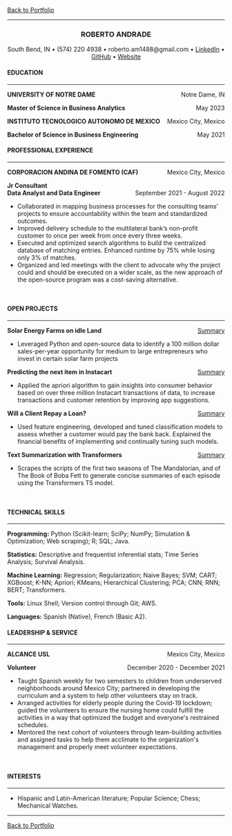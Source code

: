 [Back to Portfolio](index)
<hr>
<H3 align ='CENTER'><strong>ROBERTO ANDRADE</strong></H3>
<p style="text-align: center;">South Bend, IN • (574) 220 4938 • roberto.am1488@gmail.com • 
<a href="https://www.linkedin.com/in/roberto-andrade-martinez/">LinkedIn</a>
• <a href="https://github.com/roberto-andrade22">GitHub</a> • <a href="https://roberto-andrade22.github.io/">Website</a></p>

<h4><strong>EDUCATION</strong></h4>
<hr>

<p style="text-align:left;"><strong>
    UNIVERSITY OF NOTRE DAME</strong>
    <span style="float:right;">
        Notre Dame, IN
    </span>
</p>
<p style="text-align:left;"><b>
    Master of Science in Business Analytics</b>
    <span style="float:right;">
        May 2023
    </span>
</p>
<p style="text-align:left;"><strong>
    INSTITUTO TECNOLOGICO AUTONOMO DE MEXICO</strong>
    <span style="float:right;">
        Mexico City, Mexico
    </span>
</p>
<p style="text-align:left;"><b>
    Bachelor of Science in Business Engineering</b>
    <span style="float:right;">
        May 2021
    </span>
</p>


<h4><strong>PROFESSIONAL EXPERIENCE</strong></h4>
<hr>
<p style="text-align:left;"><strong>
    CORPORACION ANDINA DE FOMENTO (CAF)</strong>
    <span style="float:right;">
        Mexico City, Mexico
    </span>
</p>
<p style="text-align:left;"><b>
    Jr Consultant<br>Data Analyst and Data Engineer</b>
    <span style="float:right;">
        September 2021 - August 2022
    </span>
</p>

* Collaborated in mapping business processes for the consulting teams' projects to ensure accountability within the team and standardized outcomes.
* Improved delivery schedule to the multilateral bank’s non-profit customer to once per week from once every three weeks.
* Executed and optimized search algorithms to build the centralized database of matching entries. Enhanced runtime by 75% while losing only 3% of matches.
* Organized and led meetings with the client to advocate why the project could and should be executed on a wider scale, as the new approach of the open-source program was a cost-saving alternative.
<br>

<h4><strong>OPEN PROJECTS</strong></h4>
<hr>

<p style="text-align:left;"><b>
    Solar Energy Farms on idle Land</b>
    <span style="float:right;">
        <a href = 'summary'>Summary</a>
    </span>
</p>

* Leveraged Python and open-source data to identify a 100 million dollar sales-per-year opportunity for medium to large entrepreneurs who invest in certain solar farm projects

<p style="text-align:left;"><b>
    Predicting the next item in Instacart</b>
    <span style="float:right;">
        <a href = 'summary_basket'>Summary</a>
    </span>
</p>

* Applied the apriori algorithm to gain insights into consumer behavior based on over three million Instacart transactions of data, to increase transactions and customer retention by improving app suggestions.

<p style="text-align:left;"><b>
    Will a Client Repay a Loan?</b>
    <span style="float:right;">
        <a href = 'summary_loan'>Summary</a>
    </span>
</p>

* Used feature engineering, developed and tuned classification models to assess whether a customer would pay the bank back. Explained the financial benefits of implementing and continually tuning such models.

<p style="text-align:left;"><b>
    Text Summarization with Transformers</b>
    <span style="float:right;">
        <a href = 'summary_nlp'>Summary</a>
    </span>
</p>

* Scrapes the scripts of the first two seasons of The Mandalorian, and of The Book of Boba Fett to generate concise summaries of each episode using the Transformers T5 model.
<br>

<h4><strong>TECHNICAL SKILLS</strong></h4>
<hr>

<b>Programming:</b> Python (Scikit-learn; SciPy; NumPy; Simulation & Optimization; Web scraping); R; SQL; Java.

<b>Statistics:</b> Descriptive and frequentist inferential stats; Time Series Analysis; Survival Analysis.

<b>Machine Learning:</b> Regression; Regularization; Naive Bayes; SVM; CART; XGBoost; K-NN; Apriori; KMeans; Hierarchical Clustering; PCA; CNN; RNN; BERT; Transformers.

<b>Tools:</b> Linux Shell; Version control through Git; AWS.

<b>Languages:</b> Spanish (Native), French (Basic A2).
<br>

<h4><strong>LEADERSHIP & SERVICE</strong></h4>
<hr>

<p style="text-align:left;"><strong>
    ALCANCE USL</strong>
    <span style="float:right;">
        Mexico City, Mexico
    </span>
</p>
<p style="text-align:left;"><b>
    Volunteer</b>
    <span style="float:right;">
        December 2020 - December 2021
    </span>
</p>

* Taught Spanish weekly for two semesters to children from underserved neighborhoods around Mexico City; partnered in developing the curriculum and a system to help other volunteers stay on track.
* Arranged activities for elderly people during the Covid-19 lockdown; guided the volunteers to ensure the nursing home could fulfill the activities in a way that optimized the budget and everyone's restrained schedules.
* Mentored the next cohort of volunteers through team-building activities and assigned tasks to help them acclimate to the organization's management and properly meet volunteer expectations.
<br>

<h4><strong>INTERESTS</strong></h4>
<hr>

* Hispanic and Latin-American literature; Popular Science; Chess; Mechanical Watches.

<hr>

[Back to Portfolio](index)